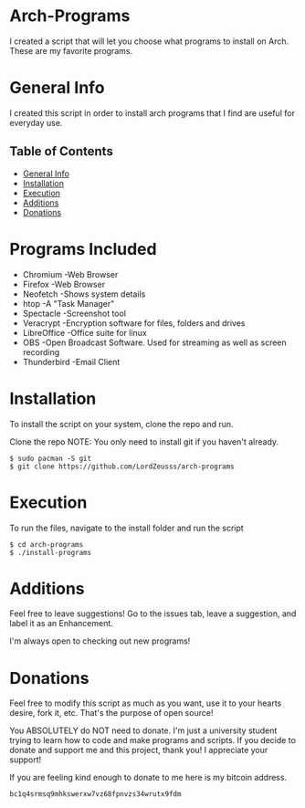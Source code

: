 # Arch-Programs
I created a script that will let you choose what programs to install on Arch. These are my favorite programs.


# General Info
I created this script in order to install arch programs that I find are useful for everyday use. 

## Table of Contents
* [General Info](#general-info)
* [Installation](#installation)
* [Execution](#execution)
* [Additions](#additions)
* [Donations](#donations)

# Programs Included
* Chromium          -Web Browser
* Firefox           -Web Browser
* Neofetch          -Shows system details
* htop              -A "Task Manager" 
* Spectacle         -Screenshot tool
* Veracrypt         -Encryption software for files, folders and drives
* LibreOffice       -Office suite for linux
* OBS               -Open Broadcast Software. Used for streaming as well as screen recording
* Thunderbird       -Email Client

# Installation
To install the script on your system, clone the repo and run.

Clone the repo
NOTE: You only need to install git if you haven't already.
```
$ sudo pacman -S git
$ git clone https://github.com/LordZeusss/arch-programs
```

# Execution
To run the files, navigate to the install folder and run the script

```
$ cd arch-programs
$ ./install-programs
```

# Additions
Feel free to leave suggestions! Go to the issues tab, leave a suggestion, and label it as an Enhancement.

I'm always open to checking out new programs!


# Donations
Feel free to modify this script as much as you want, use it to your hearts desire, fork it, etc. That's the purpose of open source!

You ABSOLUTELY do NOT need to donate. I'm just a university student trying to learn how to code and make programs and scripts. If you decide to donate and support me and this project, thank you! I appreciate your support!

If you are feeling kind enough to donate to me here is my bitcoin address. 

```
bc1q4srmsq9mhkswerxw7vz68fpnvzs34wrutx9fdm
```




















